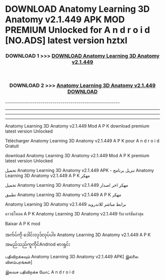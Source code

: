 # DOWNLOAD Anatomy Learning 3D Anatomy v2.1.449 APK MOD PREMIUM Unlocked for A n d r o i d [NO.ADS] latest version hztxl 



<div align="center">

<h3>DOWNLOAD 1 >>> <a href="https://getmod2.web.app/?judul=Anatomy Learning 3D Anatomy v2.1.449">DOWNLOAD Anatomy Learning 3D Anatomy v2.1.449</a></h3><br>

<h3>DOWNLOAD 2 >>> <a href="https://getmod2.web.app/?judul=Anatomy Learning 3D Anatomy v2.1.449">Anatomy Learning 3D Anatomy v2.1.449 DOWNLOAD </a></h3>

</div>
----------------------------------------------------------

----------------------------------------------------------

----------------------------------------------------------

----------------------------------------------------------

Anatomy Learning 3D Anatomy v2.1.449 Mod A P K download premium latest version Unlocked

Télécharger Anatomy Learning 3D Anatomy v2.1.449 A P K pour A n d r o i d Gratuit

download Anatomy Learning 3D Anatomy v2.1.449 Mod A P K premium latest version Unlocked

تحميل Anatomy Learning 3D Anatomy v2.1.449 APK - تنزيل برنامج Anatomy Learning 3D Anatomy v2.1.449 A P K مهكر

تحميل Anatomy Learning 3D Anatomy v2.1.449 مهكر اخر اصدار

تطبيق Anatomy Learning 3D Anatomy v2.1.449 A P K مهكر

Anatomy Learning 3D Anatomy v2.1.449 برابط مباشر للاندرويد

ดาวน์โหลด A P K Anatomy Learning 3D Anatomy v2.1.449 รับเวอร์ชันล่าสุด

Baixar A P K mod

အက်ပ်ကို ဒေါင်းလုဒ်လုပ်ပါ။ Anatomy Learning 3D Anatomy v2.1.449 A P K အမည်သည်ကူကိုင်Andriod ဗားရှင်း

பதிவிறக்கவும் Anatomy Learning 3D Anatomy v2.1.449 APK[ இல்லை விளம்பரங்கள்] 
 
இலவச பதிவிறக்க மோட் A n d r o i d



